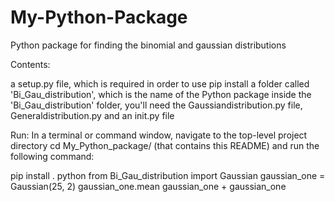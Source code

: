 # My-Python-Package
Python package for finding the binomial and gaussian distributions

Contents:

a setup.py file, which is required in order to use pip install
a folder called 'Bi_Gau_distribution', which is the name of the Python package
inside the 'Bi_Gau_distribution' folder, you'll need the Gaussiandistribution.py file, Generaldistribution.py and an init.py file

Run:
In a terminal or command window, navigate to the top-level project directory cd My_Python_package/ (that contains this README) and run the following command:

pip install .
python
from Bi_Gau_distribution import Gaussian
gaussian_one = Gaussian(25, 2)
gaussian_one.mean
gaussian_one + gaussian_one
